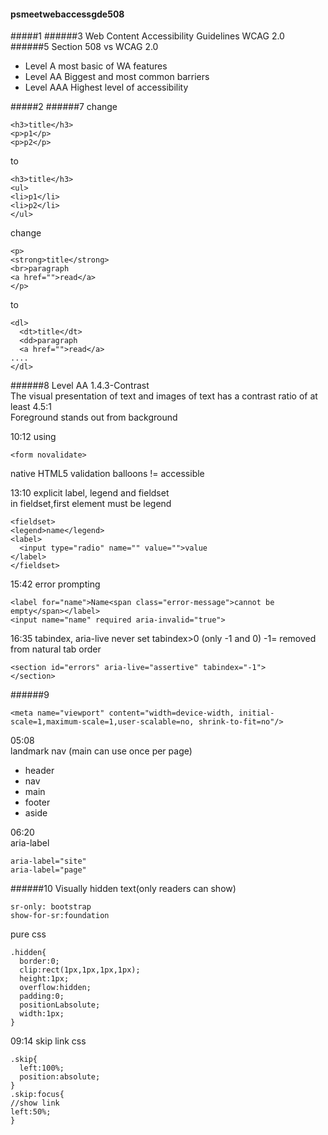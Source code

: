 #### psmeetwebaccessgde508
#####1
######3
Web Content Accessibility Guidelines WCAG 2.0
######5 Section 508 vs WCAG 2.0
- Level A most basic of WA features
- Level AA Biggest and most common barriers
- Level AAA Highest level of accessibility

#####2
######7
change
```
<h3>title</h3>
<p>p1</p>
<p>p2</p>
```
to
```
<h3>title</h3>
<ul>
<li>p1</li>
<li>p2</li>
</ul>
```
change
```
<p>
<strong>title</strong>
<br>paragraph
<a href="">read</a>
</p>
```
to
```
<dl>
  <dt>title</dt>
  <dd>paragraph
  <a href="">read</a>
....
</dl>
```
######8 
Level AA 1.4.3-Contrast  
The visual presentation of text and images of text has a contrast ratio of at least 4.5:1  
Foreground stands out from background  

10:12
using
```
<form novalidate>
```
native HTML5 validation balloons != accessible


13:10 explicit label, legend and fieldset  
in fieldset,first element must be legend
```
<fieldset>
<legend>name</legend>
<label>
  <input type="radio" name="" value="">value
</label>
</fieldset>
```
15:42 error prompting
```
<label for="name">Name<span class="error-message">cannot be empty</span></label>
<input name="name" required aria-invalid="true">
```
16:35 tabindex, aria-live never set tabindex>0  (only -1 and 0) -1= removed from natural tab order
```
<section id="errors" aria-live="assertive" tabindex="-1">
</section>
```

######9
```
<meta name="viewport" content="width=device-width, initial-scale=1,maximum-scale=1,user-scalable=no, shrink-to-fit=no"/>
```
05:08  
landmark nav  (main can use once per page)  
- header
- nav
- main
- footer
- aside  

06:20  
aria-label
```
aria-label="site"
aria-label="page"
```

######10
Visually hidden text(only readers can show)
```
sr-only: bootstrap
show-for-sr:foundation
```
pure css
```
.hidden{
  border:0;
  clip:rect(1px,1px,1px,1px);
  height:1px;
  overflow:hidden;
  padding:0;
  positionLabsolute;
  width:1px;
}
```

09:14  skip link css
```
.skip{
  left:100%;
  position:absolute;
}
.skip:focus{
//show link
left:50%;
}
```
